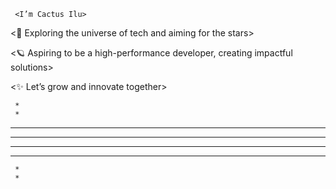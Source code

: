 
	
	 <I’m Cactus Ilu>


<🌙 Exploring the universe of tech and aiming for the stars>


<🪐 Aspiring to be a high-performance developer, creating impactful solutions>


<✨ Let’s grow and innovate together>

     *    
     *    
*    *    *
*    *    *
 * * * * * 
   *****  
     *     
     *   
